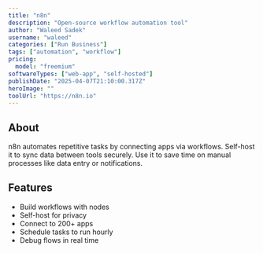 ```yaml
---
title: "n8n"
description: "Open-source workflow automation tool"
author: "Waleed Sadek"
username: "waleed"
categories: ["Run Business"]
tags: ["automation", "workflow"]
pricing:
  model: "freemium"
softwareTypes: ["web-app", "self-hosted"]
publishDate: "2025-04-07T21:10:00.317Z"
heroImage: ""
toolUrl: "https://n8n.io"
---
```

## About
n8n automates repetitive tasks by connecting apps via workflows. Self-host it to sync data between tools securely. Use it to save time on manual processes like data entry or notifications.

## Features
- Build workflows with nodes
- Self-host for privacy
- Connect to 200+ apps
- Schedule tasks to run hourly
- Debug flows in real time